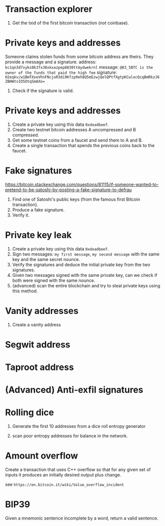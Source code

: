 # Transaction explorer

1. Get the txid of the first bitcoin transaction (not coinbase).

# Private keys and addresses

Someone claims stolen funds from some bitcoin address are theirs.
They provide a message and a signature.
address: `bc1qn3d7vyks0k3fx38xkxazpep8830ttmydwekrnl`
message: `@83_5BTC is the owner of the funds that paid the high fee`
signature: `H2eqkv/w1BmTXxeVhnFNcjoR3di9Kfzp9eh8Q5mEzwjQelQPtfXgtpKCwlocQcqBmRkzJ6ZBHWtsIO5OtqSmAXo=`

1. Check if the signature is valid.

# Private keys and addresses

1. Create a private key using this data `0xdeadbeef`.
2. Create two testnet bitcoin addresses A uncompressed and B compressed.
3. Get some testnet coins from a faucet and send them to A and B.
4. Create a single transaction that spends the previous coins back to the
   faucet.

# Fake signatures
https://bitcoin.stackexchange.com/questions/81115/if-someone-wanted-to-pretend-to-be-satoshi-by-posting-a-fake-signature-to-defrau

1. Find one of Satoshi's public keys (from the famous first Bitcoin
   transaction).
2. Produce a fake signature.
3. Verify it.

#  Private key leak

1. Create a private key using this data `0xdeadbeef`.
2. Sign two messages: `my first message`, `my second message` with the same key
   and the same secret nounce.
3. Verify the signatures and deduce the initial private key from the two signatures.
4. Given two messages signed with the same private key, can we check if both
   were signed with the same nounce.
5. (advanced) scan the entire blockchain and try to steal private keys using
   this method.

# Vanity addresses

1. Create a vanity address

# Segwit address

# Taproot address

# (Advanced) Anti-exfil signatures

# Rolling dice

1. Generate the first 10 addresses from a dice roll entropy generator

2. scan poor entropy addresses for balance in the network.

# Amount overflow

Create a transaction that uses C++ overflow so that for any given set of inputs
it produces an initially desired output plus change.

see `https://en.bitcoin.it/wiki/Value_overflow_incident`

# BIP39

Given a mnemonic sentence incomplete by a word, return a valid sentence.
